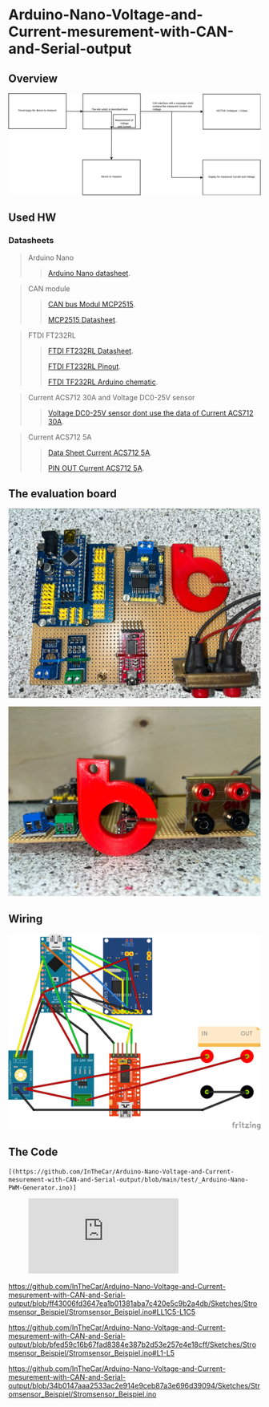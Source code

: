 # Arduino-Nano-Voltage-and-Current-mesurement-with-CAN-and-Serial-output
## Overview
![schematic](https://github.com/InTheCar/Arduino-Nano-Voltage-and-Current-mesurement-with-CAN-and-Serial-output/blob/main/Pictures/schematic.png "schematic")
## Used HW
### Datasheets
>Arduino Nano
> 
>>[Arduino Nano datasheet](https://github.com/InTheCar/Arduino-Nano-Voltage-and-Current-mesurement-with-CAN-and-Serial-output/blob/main/Datasheets/Nano_V3_mit_CH340_Datenblatt.pdf).

>CAN module
>
>>[CAN bus Modul MCP2515](https://github.com/InTheCar/Arduino-Nano-Voltage-and-Current-mesurement-with-CAN-and-Serial-output/blob/main/Datasheets/CAN%20Bus%20Modul%20Datenblatt%20AZ-Delivery%20Vertriebs%20GmbH.pdf).
>>
>>[MCP2515 Datasheet](https://github.com/InTheCar/Arduino-Nano-Voltage-and-Current-mesurement-with-CAN-and-Serial-output/blob/main/Datasheets/MCP2515.PDF).

>FTDI FT232RL
> 
>>[FTDI FT232RL Datasheet](https://github.com/InTheCar/Arduino-Nano-Voltage-and-Current-mesurement-with-CAN-and-Serial-output/blob/main/Datasheets/FTDI%20Adapter%20FT232RL%20Datenblatt%20AZ-Delivery%20Vertriebs%20GmbH.pdf).
>>
>>[FTDI FT232RL Pinout](https://github.com/InTheCar/Arduino-Nano-Voltage-and-Current-mesurement-with-CAN-and-Serial-output/blob/main/Datasheets/FTDI%20Adapter%20FT232RL%20Pinout.pdf).
>>
>>[FTDI TF232RL Arduino chematic](https://github.com/InTheCar/Arduino-Nano-Voltage-and-Current-mesurement-with-CAN-and-Serial-output/blob/main/Datasheets/FTDI%20Adapter%20FT232RL%20Arduino%20Schematic.pdf).

>Current ACS712 30A and Voltage DC0-25V sensor 
> 
>>[Voltage DC0-25V sensor dont use the data of Current ACS712 30A](https://github.com/InTheCar/Arduino-Nano-Voltage-and-Current-mesurement-with-CAN-and-Serial-output/blob/main/Datasheets/ACS712%2030A%20Stromsensor%20DC0-25V%20Spannungssensor.pdf).

>Current ACS712 5A
> 
>>[Data Sheet Current ACS712 5A](https://github.com/InTheCar/Arduino-Nano-Voltage-and-Current-mesurement-with-CAN-and-Serial-output/blob/main/Datasheets/ACS712%20Stromsensor%20mit%205A%20Datenblatt.pdf).
> >
>>[PIN OUT Current ACS712 5A](https://github.com/InTheCar/Arduino-Nano-Voltage-and-Current-mesurement-with-CAN-and-Serial-output/blob/main/Datasheets/ACS712%20Stromsensor%20mit%205A%20Pinout.pdf).

## The evaluation board
![eval board](https://github.com/InTheCar/Arduino-Nano-Voltage-and-Current-mesurement-with-CAN-and-Serial-output/blob/main/Pictures/eval_board_01.jpeg "eval board")

![eval board](https://github.com/InTheCar/Arduino-Nano-Voltage-and-Current-mesurement-with-CAN-and-Serial-output/blob/main/Pictures/eval_board_02.jpeg "eval board")

## Wiring
![wiring](https://github.com/InTheCar/Arduino-Nano-Voltage-and-Current-mesurement-with-CAN-and-Serial-output/blob/main/fritzing/wiring01_Steckplatine.png "wiring")

## The Code
    [(https://github.com/InTheCar/Arduino-Nano-Voltage-and-Current-mesurement-with-CAN-and-Serial-output/blob/main/test/_Arduino-Nano-PWM-Generator.ino)]

<figure class="video_container">
  <iframe src="https://www.youtube.com/embed/enMumwvLAug" frameborder="0" allowfullscreen="true"> </iframe>
</figure>


https://github.com/InTheCar/Arduino-Nano-Voltage-and-Current-mesurement-with-CAN-and-Serial-output/blob/ff43006fd3647ea1b01381aba7c420e5c9b2a4db/Sketches/Stromsensor_Beispiel/Stromsensor_Beispiel.ino#LL1C5-L1C5

https://github.com/InTheCar/Arduino-Nano-Voltage-and-Current-mesurement-with-CAN-and-Serial-output/blob/bfed59c16b67fad8384e387b2d53e257e4e18cff/Sketches/Stromsensor_Beispiel/Stromsensor_Beispiel.ino#L1-L5

https://github.com/InTheCar/Arduino-Nano-Voltage-and-Current-mesurement-with-CAN-and-Serial-output/blob/34b0147aaa2533ac2e914e9ceb87a3e696d39094/Sketches/Stromsensor_Beispiel/Stromsensor_Beispiel.ino

